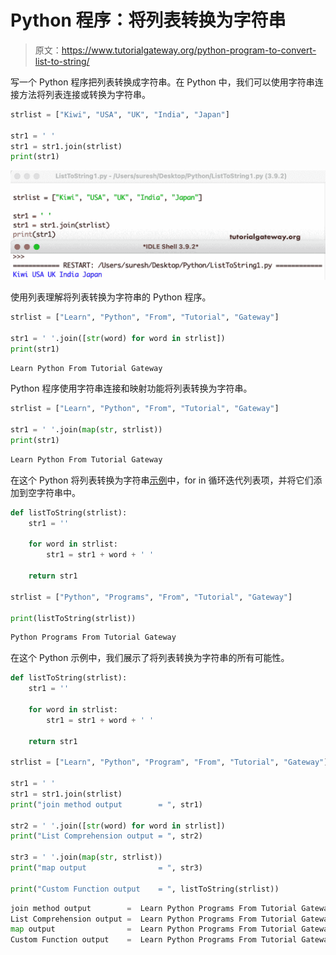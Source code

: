# Python 程序：将列表转换为字符串

> 原文：<https://www.tutorialgateway.org/python-program-to-convert-list-to-string/>

写一个 Python 程序把列表转换成字符串。在 Python 中，我们可以使用字符串连接方法将列表连接或转换为字符串。

```py
strlist = ["Kiwi", "USA", "UK", "India", "Japan"]

str1 = ' '
str1 = str1.join(strlist)
print(str1)
```

![Python Program to Convert List To String](img/ab1684e55236adbfb9d3ffceb7b8a1af.png)

使用列表理解将列表转换为字符串的 Python 程序。

```py
strlist = ["Learn", "Python", "From", "Tutorial", "Gateway"]

str1 = ' '.join([str(word) for word in strlist])
print(str1)

```

```py
Learn Python From Tutorial Gateway
```

Python 程序使用字符串连接和映射功能将列表转换为字符串。

```py
strlist = ["Learn", "Python", "From", "Tutorial", "Gateway"]

str1 = ' '.join(map(str, strlist))
print(str1)
```

```py
Learn Python From Tutorial Gateway
```

在这个 Python 将列表转换为字符串[示例](https://www.tutorialgateway.org/python-programming-examples/)中，for in 循环迭代列表项，并将它们添加到空字符串中。

```py
def listToString(strlist):
    str1 = ''

    for word in strlist:
        str1 = str1 + word + ' ' 

    return str1

strlist = ["Python", "Programs", "From", "Tutorial", "Gateway"]

print(listToString(strlist))
```

```py
Python Programs From Tutorial Gateway 
```

在这个 Python 示例中，我们展示了将列表转换为字符串的所有可能性。

```py
def listToString(strlist):
    str1 = ''

    for word in strlist:
        str1 = str1 + word + ' ' 

    return str1

strlist = ["Learn", "Python", "Program", "From", "Tutorial", "Gateway"]

str1 = ' '
str1 = str1.join(strlist)
print("join method output        = ", str1)

str2 = ' '.join([str(word) for word in strlist])
print("List Comprehension output = ", str2)

str3 = ' '.join(map(str, strlist))
print("map output                = ", str3)

print("Custom Function output    = ", listToString(strlist))
```

```py
join method output        =  Learn Python Programs From Tutorial Gateway
List Comprehension output =  Learn Python Programs From Tutorial Gateway
map output                =  Learn Python Programs From Tutorial Gateway
Custom Function output    =  Learn Python Programs From Tutorial Gateway 
```